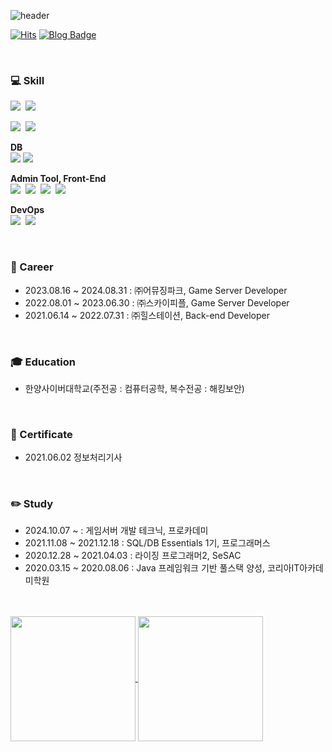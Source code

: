 ![header](https://capsule-render.vercel.app/api?type=waving&color=timeGradient&text=Hello%20and%20welcome%20to%20shine's%20GitHub👋%20&animation=twinkling&fontSize=25&fontAlignY=40&fontAlign=70&height=250)

[![Hits](https://hits.seeyoufarm.com/api/count/incr/badge.svg?url=https%3A%2F%2Fgithub.com%2Fbinna&count_bg=%2379C83D&title_bg=%23555555&icon=&icon_color=%23E7E7E7&title=visit&edge_flat=false)](https://hits.seeyoufarm.com)
[![Blog Badge](http://img.shields.io/badge/Tech_Blog-000000?style=flat-square&logo=Blogger&logoColor=white&link=https://shine94.tistory.com/)](https://shine94.tistory.com/)

<br>


### :computer: Skill

<p align="center">

<img src="https://img.shields.io/badge/C%23-A8B9CC?style=flat-square&logo=Java&logoColor=white"/>&nbsp;
<img src="https://img.shields.io/badge/.NET_Core-512BD4?style=flat-square&logo=.net&logoColor=white"/>

<img src="https://img.shields.io/badge/Java-007396?style=flat-square&logo=Java&logoColor=white"/>&nbsp;
<img src="https://img.shields.io/badge/SpringBoot-6DB33F?style=flat-square&logo=SpringBoot&logoColor=white"/>

**DB** <br>
<img src="https://img.shields.io/badge/Mysql-4479A1?style=flat-square&logo=mysql&logoColor=white"/>
<img src="https://img.shields.io/badge/Redis-FF4438?style=flat-square&logo=redis&logoColor=white"/>

**Admin Tool, Front-End** <br>
<img src="https://img.shields.io/badge/Javascript-F7DF1E?style=flat-square&logo=javascript&logoColor=white"/>&nbsp;
<img src="https://img.shields.io/badge/JQuery-0769AD?style=flat-square&logo=jquery&logoColor=white"/>&nbsp;
<img src="https://img.shields.io/badge/Vue.js-4FC08D?style=flat-square&logo=vue.js&logoColor=white"/>&nbsp;
<img src="https://img.shields.io/badge/Bootstrap-7952B3?style=flat-square&logo=bootstrap&logoColor=white"/>

**DevOps** <br>
<img src="https://img.shields.io/badge/AWS-232F3E?style=flat-square&logo=amazonwebservices&logoColor=white"/>&nbsp;
<img src="https://img.shields.io/badge/GCP-4285F4?style=flat-square&logo=googlecloud&logoColor=white"/>

</p>

<br>

### :office: Career
* 2023.08.16 ~ 2024.08.31 : ㈜어뮤징파크, Game Server Developer
* 2022.08.01 ~ 2023.06.30 : ㈜스카이피플, Game Server Developer
* 2021.06.14 ~ 2022.07.31 : ㈜힐스테이션, Back-end Developer

<br>

### :mortar_board: Education
* 한양사이버대학교(주전공 : 컴퓨터공학, 복수전공 : 해킹보안) 

<br>

### 📝 Certificate
* 2021.06.02 정보처리기사

<br>

### ✏️ Study
* 2024.10.07 ~ : 게임서버 개발 테크닉, 프로카데미
* 2021.11.08 ~ 2021.12.18 : SQL/DB Essentials 1기, 프로그래머스
* 2020.12.28 ~ 2021.04.03 : 라이징 프로그래머2, SeSAC
* 2020.03.15 ~ 2020.08.06 : Java 프레임워크 기반 풀스택 양성, 코리아IT아카데미학원

<br><br>
<a href="https://github.com/anuraghazra/github-readme-stats">
  <img height=200 align="center" src="https://github-readme-stats.vercel.app/api?username=binna&show_icons=true&theme=tokyonight" />
</a>
<a href="https://github.com/anuraghazra/convoychat">
  <img height=200 align="center" src="https://github-readme-stats.vercel.app/api/top-langs?username=binna&layout=compact&langs_count=8&card_width=320&show_icons=true&theme=tokyonight" />
</a>

